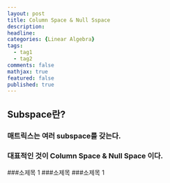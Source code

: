```yaml
---
layout: post
title: Column Space & Null Sspace
description:
headline: 
categories: {Linear Algebra}
tags: 
  - tag1
  - tag2
comments: false
mathjax: true
featured: false
published: true
---
```


## Subspace란?
### 매트릭스는 여러 subspace를 갖는다. 
### 대표적인 것이 Column Space & Null Space 이다.
###소제목 1
###소제목
###소제목 1
